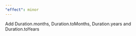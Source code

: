 ```yaml
---
"effect": minor
---
```


Add Duration.months, Duration.toMonths, Duration.years and Duration.toYears
